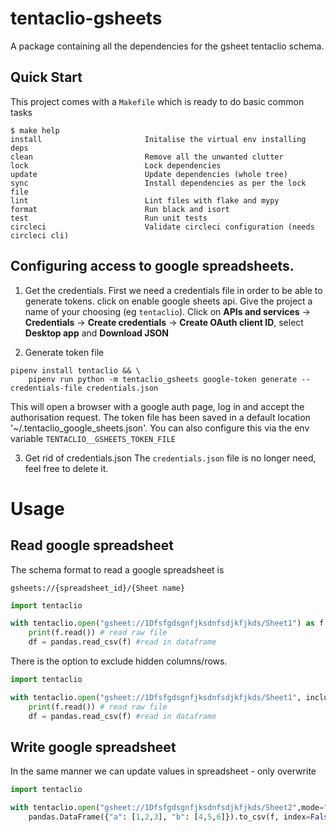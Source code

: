 
# tentaclio-gsheets

A package containing all the dependencies for the gsheet tentaclio schema.

## Quick Start

This project comes with a `Makefile` which is ready to do basic common tasks

```
$ make help
install                       Initalise the virtual env installing deps
clean                         Remove all the unwanted clutter
lock                          Lock dependencies
update                        Update dependencies (whole tree)
sync                          Install dependencies as per the lock file
lint                          Lint files with flake and mypy
format                        Run black and isort
test                          Run unit tests
circleci                      Validate circleci configuration (needs circleci cli)
```


## Configuring access to google spreadsheets.

1. Get the credentials.
First we need a credentials file in order to be able to generate tokens.
click on enable google sheets api. Give the project a name of your choosing (eg `tentaclio`). Click on **APIs and services** -> **Credentials** -> **Create credentials** -> **Create OAuth client ID**, select **Desktop app** and **Download JSON**

2. Generate token file

```
pipenv install tentaclio && \
    pipenv run python -m tentaclio_gsheets google-token generate --credentials-file credentials.json
```
This will open a browser with a google auth page, log in and accept the authorisation request.
The token file has been saved in a default location '~/.tentaclio_google_sheets.json'. You can also configure this via the env variable `TENTACLIO__GSHEETS_TOKEN_FILE`

3. Get rid of credentials.json
The `credentials.json` file is no longer need, feel free to delete it.

# Usage

## Read google spreadsheet

The schema format to read a google spreadsheet is 
```
gsheets://{spreadsheet_id}/{Sheet name}
```


```python
import tentaclio

with tentaclio.open("gsheet://1Dfsfgdsgnfjksdnfsdjkfjkds/Sheet1") as f:
    print(f.read()) # read raw file
    df = pandas.read_csv(f) #read in dataframe
```

There is the option to exclude hidden columns/rows.

```python
import tentaclio

with tentaclio.open("gsheet://1Dfsfgdsgnfjksdnfsdjkfjkds/Sheet1", include_hidden_rows=False, include_hidden_columns=False) as f:
    print(f.read()) # read raw file
    df = pandas.read_csv(f) #read in dataframe

```

## Write google spreadsheet
In the same manner we can update values in spreadsheet - only overwrite

```python
import tentaclio

with tentaclio.open("gsheet://1Dfsfgdsgnfjksdnfsdjkfjkds/Sheet2",mode="w") as f:
    pandas.DataFrame({"a": [1,2,3], "b": [4,5,6]}).to_csv(f, index=False)
```



